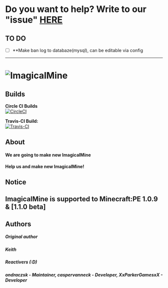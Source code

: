 # Do you want to help? Write to our "issue" [HERE](https://github.com/ImagicalMineReactive/ImagicalMine/issues/3)
## TO DO
- [ ] **Make ban log to databaze(mysql), can be editable via config
-------------
# ![ImagicalMine](http://i.imgur.com/6Hlm8mn.gif)
## Builds
__Circle CI Builds__<br>
[![CircleCI](https://circleci.com/gh/circleci/mongofinil.svg?&style=shield&circle-token=6c7d65b8217d2d9ec065bcf04fd2437fdab577ba/)](https://circleci.com/gh/ImagicalMineReactive/ImagicalMine)


__Travis-CI Build:__<br>
[![Travis-CI](https://travis-ci.org/ImagicalMineReactive/ImagicalMine.svg?branch=master)](https://travis-ci.org/ImagicalMineReactive/ImagicalMine)

## About
#### We are going to make new ImagicalMine
#### Help us and make new ImagicalMine! 

## Notice

**ImagicalMine is supported to Minecraft:PE 1.0.9 & [1.1.0 beta]**
-------------
## Authors
##### **Original author**
#####  *Keith*
##### **Reactivers (:D)**
#####  *ondraczsk - <i>Maintainer</i>,  caspervanneck - <i>Developer</i>, XxParkerGamesxX - Developer* 

